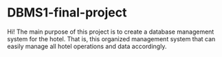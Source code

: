 # DBMS1-final-project
Hi! The main purpose of this project is to create a database management system for the hotel. That is, this organized management system that can easily manage all hotel operations and data accordingly.
